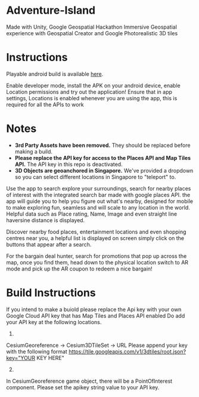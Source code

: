 # Adventure-Island
Made with Unity, Google Geospatial Hackathon Immersive Geospatial experience with Geospatial Creator and Google Photorealistic 3D tiles


# Instructions

Playable android build is available [here](https://drive.google.com/drive/folders/1Nd7OBv_l6md38VjfUcCRLmvWcEmLJTkb?usp=sharing).


Enable developer mode, install the APK on your android device, enable Location permissions and try out the application! 
Ensure that in app settings, Locations is enabled whenever you are using the app, this is required for all the APIs to work

# Notes

- **3rd Party Assets have been removed.** They should be replaced before making a build. 
- **Please replace the API key for access to the Places API and Map Tiles API.** The API key in this repo is deactivated.
- **3D Objects are geoanchored in Singapore.** We've provided a dropdown so you can select different locations in Singapore to "teleport" to.



Use the app to search explore your surroundings, search for nearby places of interest with the integrated search bar made with google places API. 
the app will guide you to help you figure out what's nearby, designed for mobile to make exploring fun, seamless and will scale to any location in the world. 
Helpful data such as Place rating, Name, Image and even straight line haversine distance is displayed.

Discover nearby food places, entertainment locations and even shopping centres near you, a helpful list is displayed on screen simply click on the buttons that appear after a search. 

For the bargain deal hunter, search for promotions that pop up across the map, once you find them, head down to the physical location switch to AR mode and pick up the AR coupon to redeem a nice bargain! 

# Build Instructions
If you intend to make a buiold please replace the Api key with your own Google Cloud API key that has Map Tiles and Places API enabled
Do add your API key at the following locations.

1)
CesiumGeoreference -> Cesium3DTileSet -> URL 
Please append your key with the following format 
https://tile.googleapis.com/v1/3dtiles/root.json?key="YOUR KEY HERE"

2)
In CesiumGeoreference game object, there will be a PointOfInterest component. Please set the apikey string value to your API key.


